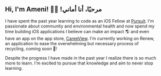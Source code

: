 ## Hi, I'm Ameni! 🧕🏽 !مرحبًا، أنا أماني 

I have spent the past year learning to code as an iOS Fellow at [Pursuit](https://www.pursuit.org/). I'm passionate about community and environmental health and now spend my time building iOS applications I believe can make an impact 🌎 and even have an app on the app store, [CareeView](https://apps.apple.com/us/app/id1517829055). I'm currently working on Renew, an application to ease the overwhelming but necessary process of recycling, coming soon 👀! 

Despite the progress I have made in the past year I realize there is so much more to learn. I'm excited to pursue that knowledge and aim to never stop learning.
